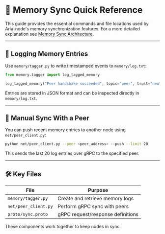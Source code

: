 # 📝 Memory Sync Quick Reference

This guide provides the essential commands and file locations used by Aria-node's memory synchronization features. For a more detailed explanation see [Memory Sync Architecture](grpc_sync.md).

---

## 💾 Logging Memory Entries

Use `memory/tagger.py` to write timestamped events to `memory/log.txt`:

```python
from memory.tagger import log_tagged_memory

log_tagged_memory("Peer handshake succeeded", topic="peer", trust="neutral")
```

Entries are stored in JSON format and can be inspected directly in `memory/log.txt`.

---

## 🔁 Manual Sync With a Peer

You can push recent memory entries to another node using `net/peer_client.py`:

```bash
python net/peer_client.py --peer <peer_address> --push --limit 20
```

This sends the last 20 log entries over gRPC to the specified peer.

---

## 🛠 Key Files

| File | Purpose |
|------|---------|
| `memory/tagger.py` | Create and retrieve memory logs |
| `net/peer_client.py` | Perform gRPC sync with peers |
| `proto/sync.proto` | gRPC request/response definitions |

These components work together to keep nodes in sync.

